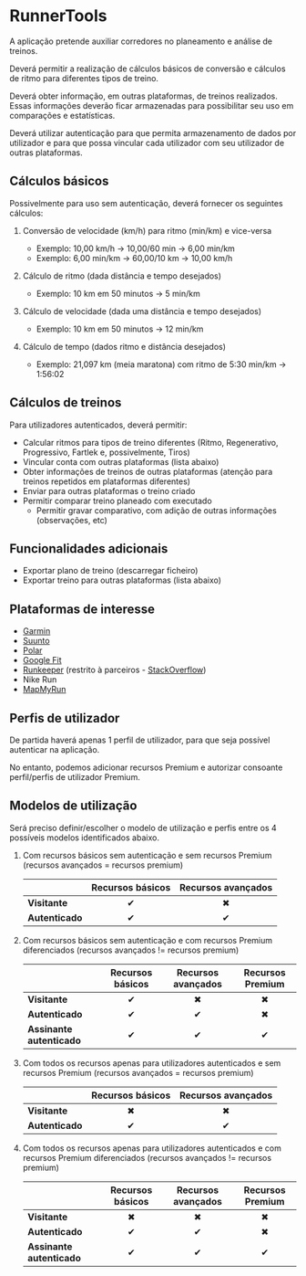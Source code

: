 # RunnerTools

A aplicação pretende auxiliar corredores no planeamento e análise de treinos.

Deverá permitir a realização de cálculos básicos de conversão e cálculos de ritmo para diferentes tipos de treino.

Deverá obter informação, em outras plataformas, de treinos realizados. Essas informações deverão ficar armazenadas para possibilitar seu uso em comparações e estatísticas.

Deverá utilizar autenticação para que permita armazenamento de dados por utilizador e para que possa vincular cada utilizador com seu utilizador de outras plataformas.

## Cálculos básicos

Possivelmente para uso sem autenticação, deverá fornecer os seguintes cálculos:

1. Conversão de velocidade (km/h) para ritmo (min/km) e vice-versa
   - Exemplo: 10,00 km/h -> 10,00/60 min -> 6,00 min/km
   - Exemplo: 6,00 min/km -> 60,00/10 km -> 10,00 km/h
   
2. Cálculo de ritmo (dada distância e tempo desejados)
   - Exemplo: 10 km em 50 minutos -> 5 min/km
   
3. Cálculo de velocidade (dada uma distância e tempo desejados)
   - Exemplo: 10 km em 50 minutos -> 12 min/km
   
4. Cálculo de tempo (dados ritmo e distância desejados)
   - Exemplo: 21,097 km (meia maratona) com ritmo de 5:30 min/km -> 1:56:02

## Cálculos de treinos

Para utilizadores autenticados, deverá permitir:

- Calcular ritmos para tipos de treino diferentes (Ritmo, Regenerativo, Progressivo, Fartlek e, possivelmente, Tiros)
- Vincular conta com outras plataformas (lista abaixo)
- Obter informações de treinos de outras plataformas (atenção para treinos repetidos em plataformas diferentes)
- Enviar para outras plataformas o treino criado
- Permitir comparar treino planeado com executado
  - Permitir gravar comparativo, com adição de outras informações (observações, etc)

## Funcionalidades adicionais

- Exportar plano de treino (descarregar ficheiro)
- Exportar treino para outras plataformas (lista abaixo)
 
## Plataformas de interesse

- [Garmin](https://developer.garmin.com/fit/overview/)
- [Suunto](https://apizone.suunto.com/docs/services/)
- [Polar](https://www.polar.com/accesslink-api/#polar-accesslink-api)
- [Google Fit](https://developers.google.com/fit/rest?hl=pt-br)
- [Runkeeper](https://runkeeper.com/developer/healthgraph) (restrito à parceiros - [StackOverflow](https://stackoverflow.com/questions/62769836/runkeeper-health-graph-api-documentation))
- Nike Run
- [MapMyRun](https://developer.underarmour.com/docs/)

## Perfis de utilizador

De partida haverá apenas 1 perfil de utilizador, para que seja possível autenticar na aplicação.

No entanto, podemos adicionar recursos Premium e autorizar consoante perfil/perfis de utilizador Premium.

## Modelos de utilização

Será preciso definir/escolher o modelo de utilização e perfis entre os 4 possíveis modelos identificados abaixo.

1. Com recursos básicos sem autenticação e sem recursos Premium (recursos avançados = recursos premium)

   |                 | Recursos básicos | Recursos avançados |
   | --------------- | :--------------: | :----------------: |
   | **Visitante**   |     &#10004;     |      &#10006;      |
   | **Autenticado** |     &#10004;     |      &#10004;      |

2. Com recursos básicos sem autenticação e com recursos Premium diferenciados (recursos avançados != recursos premium)

   |                           | Recursos básicos | Recursos avançados | Recursos Premium |
   | ------------------------- | :--------------: | :----------------: | :--------------: |
   | **Visitante**             |     &#10004;     |      &#10006;      |     &#10006;     |
   | **Autenticado**           |     &#10004;     |      &#10004;      |     &#10006;     |
   | **Assinante autenticado** |     &#10004;     |      &#10004;      |     &#10004;     |

3. Com todos os recursos apenas para utilizadores autenticados e sem recursos Premium (recursos avançados = recursos premium)

   |                 | Recursos básicos | Recursos avançados |
   | --------------- | :--------------: | :----------------: |
   | **Visitante**   |     &#10006;     |      &#10006;      |
   | **Autenticado** |     &#10004;     |      &#10004;      |

4. Com todos os recursos apenas para utilizadores autenticados e com recursos Premium diferenciados (recursos avançados != recursos premium)

   |                           | Recursos básicos | Recursos avançados | Recursos Premium |
   | ------------------------- | :--------------: | :----------------: | :--------------: |
   | **Visitante**             |     &#10006;     |      &#10006;      |     &#10006;     |
   | **Autenticado**           |     &#10004;     |      &#10004;      |     &#10006;     |
   | **Assinante autenticado** |     &#10004;     |      &#10004;      |     &#10004;     |
